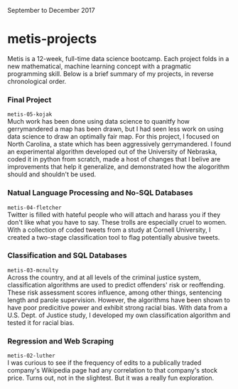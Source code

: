 September to December 2017

# metis-projects
Metis is a 12-week, full-time data science bootcamp. Each project folds in a new mathematical, machine learning concept with a pragmatic programming skill. Below is a brief summary of my projects, in reverse chronological order.

### Final Project
`metis-05-kojak`  
Much work has been done using data science to quanitfy how gerrymandered a map has been drawn, but I had seen less work on using data science to draw an optimally fair map. For this project, I focused on North Carolina, a state which has been aggressively gerrymandered. I found an experimental algorithm developed out of the University of Nebraska, coded it in python from scratch, made a host of changes that I belive are improvements that help it generalize, and demonstrated how the alogorithm should and shouldn't be used. 

### Natual Language Processing and No-SQL Databases
`metis-04-fletcher`  
Twitter is filled with hateful people who will attach and harass you if they don't like what you have to say. These trolls are especially cruel to women. With a collection of coded tweets from a study at Cornell University, I created a two-stage classification tool to flag potentially abusive tweets.

### Classification and SQL Databases
`metis-03-mcnulty`  
Across the country, and at all levels of the criminal justice system, classification algorithms are used to predict offenders' risk or reoffending. These risk assessment scores influence, among other things, sentencing length and parole supervision. However, the algorithms have been shown to have poor predicitive power and exhibit strong racial bias. With data from a U.S. Dept. of Justice study, I developed my own classification algorithm and tested it for racial bias.

### Regression and Web Scraping
`metis-02-luther`  
I was curious to see if the frequency of edits to a publically traded company's Wikipedia page had any correlation to that company's stock price. Turns out, not in the slightest. But it was a really fun exploration.
